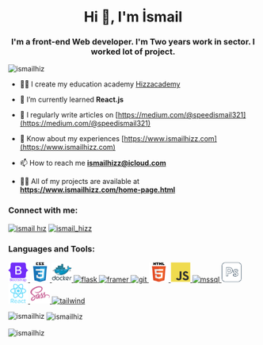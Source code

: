 <h1 align="center">Hi 👋, I'm İsmail</h1>
<h3 align="center">I'm a front-end Web developer. I'm Two years work in sector. I worked lot of project.</h3>

<p align="left"> <img src="https://komarev.com/ghpvc/?username=ismailhiz&label=Profile%20views&color=0e75b6&style=flat" alt="ismailhiz" /> </p>

- 👨‍💻 I create my education academy [Hizzacademy](https://www.ismailhizz.com/home-page.html)

- 🌱 I’m currently learned **React.js**

- 📝 I regularly write articles on [https://medium.com/@speedismail321](https://medium.com/@speedismail321)

- 📄 Know about my experiences [https://www.ismailhizz.com](https://www.ismailhizz.com)

- 📫 How to reach me **ismailhizz@icloud.com**

- 👨‍💻 All of my projects are available at **https://www.ismailhizz.com/home-page.html**

<h3 align="left">Connect with me:</h3>
<p align="left">
<a href="https://linkedin.com/in/i̇smail hız" target="blank"><img align="center" src="https://raw.githubusercontent.com/rahuldkjain/github-profile-readme-generator/master/src/images/icons/Social/linked-in-alt.svg" alt="i̇smail hız" height="30" width="40" /></a>
<a href="https://instagram.com/ismail_hizz" target="blank"><img align="center" src="https://raw.githubusercontent.com/rahuldkjain/github-profile-readme-generator/master/src/images/icons/Social/instagram.svg" alt="ismail_hizz" height="30" width="40" /></a>
</p>

<h3 align="left">Languages and Tools:</h3>
<p align="left"> <a href="https://getbootstrap.com" target="_blank" rel="noreferrer"> <img src="https://raw.githubusercontent.com/devicons/devicon/master/icons/bootstrap/bootstrap-plain-wordmark.svg" alt="bootstrap" width="40" height="40"/> </a> <a href="https://www.w3schools.com/css/" target="_blank" rel="noreferrer"> <img src="https://raw.githubusercontent.com/devicons/devicon/master/icons/css3/css3-original-wordmark.svg" alt="css3" width="40" height="40"/> </a> <a href="https://www.docker.com/" target="_blank" rel="noreferrer"> <img src="https://raw.githubusercontent.com/devicons/devicon/master/icons/docker/docker-original-wordmark.svg" alt="docker" width="40" height="40"/> </a> <a href="https://flask.palletsprojects.com/" target="_blank" rel="noreferrer"> <img src="https://www.vectorlogo.zone/logos/pocoo_flask/pocoo_flask-icon.svg" alt="flask" width="40" height="40"/> </a> <a href="https://www.framer.com/" target="_blank" rel="noreferrer"> <img src="https://www.vectorlogo.zone/logos/framer/framer-icon.svg" alt="framer" width="40" height="40"/> </a> <a href="https://git-scm.com/" target="_blank" rel="noreferrer"> <img src="https://www.vectorlogo.zone/logos/git-scm/git-scm-icon.svg" alt="git" width="40" height="40"/> </a> <a href="https://www.w3.org/html/" target="_blank" rel="noreferrer"> <img src="https://raw.githubusercontent.com/devicons/devicon/master/icons/html5/html5-original-wordmark.svg" alt="html5" width="40" height="40"/> </a> <a href="https://developer.mozilla.org/en-US/docs/Web/JavaScript" target="_blank" rel="noreferrer"> <img src="https://raw.githubusercontent.com/devicons/devicon/master/icons/javascript/javascript-original.svg" alt="javascript" width="40" height="40"/> </a> <a href="https://www.microsoft.com/en-us/sql-server" target="_blank" rel="noreferrer"> <img src="https://www.svgrepo.com/show/303229/microsoft-sql-server-logo.svg" alt="mssql" width="40" height="40"/> </a> <a href="https://www.photoshop.com/en" target="_blank" rel="noreferrer"> <img src="https://raw.githubusercontent.com/devicons/devicon/master/icons/photoshop/photoshop-line.svg" alt="photoshop" width="40" height="40"/> </a> <a href="https://reactjs.org/" target="_blank" rel="noreferrer"> <img src="https://raw.githubusercontent.com/devicons/devicon/master/icons/react/react-original-wordmark.svg" alt="react" width="40" height="40"/> </a> <a href="https://sass-lang.com" target="_blank" rel="noreferrer"> <img src="https://raw.githubusercontent.com/devicons/devicon/master/icons/sass/sass-original.svg" alt="sass" width="40" height="40"/> </a> <a href="https://tailwindcss.com/" target="_blank" rel="noreferrer"> <img src="https://www.vectorlogo.zone/logos/tailwindcss/tailwindcss-icon.svg" alt="tailwind" width="40" height="40"/> </a> </p>

<p><img align="left" src="https://github-readme-stats.vercel.app/api/top-langs?username=ismailhiz&show_icons=true&locale=en&layout=compact" alt="ismailhiz" /></p>

<p>&nbsp;<img align="center" src="https://github-readme-stats.vercel.app/api?username=ismailhiz&show_icons=true&locale=en" alt="ismailhiz" /></p>

<p><img align="center" src="https://github-readme-streak-stats.herokuapp.com/?user=ismailhiz&" alt="ismailhiz" /></p>
